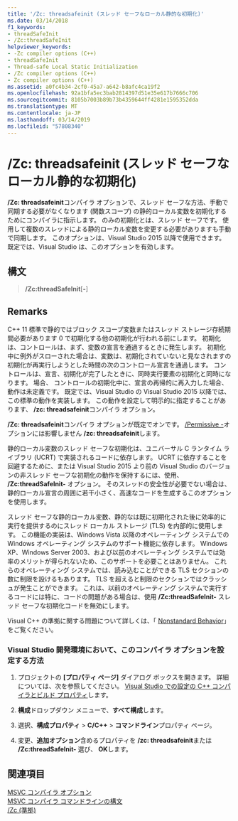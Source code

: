 ```yaml
---
title: '/Zc: threadsafeinit (スレッド セーフなローカル静的な初期化)'
ms.date: 03/14/2018
f1_keywords:
- threadSafeInit
- /Zc:threadSafeInit
helpviewer_keywords:
- -Zc compiler options (C++)
- threadSafeInit
- Thread-safe Local Static Initialization
- /Zc compiler options (C++)
- Zc compiler options (C++)
ms.assetid: a0fc4b34-2cf0-45a7-a642-b8afc4ca19f2
ms.openlocfilehash: 92a1bfa5ec3bab2814397d51e35e617b7666c706
ms.sourcegitcommit: 8105b7003b89b73b4359644ff4281e1595352dda
ms.translationtype: MT
ms.contentlocale: ja-JP
ms.lasthandoff: 03/14/2019
ms.locfileid: "57808340"
---
```

# <a name="zcthreadsafeinit-thread-safe-local-static-initialization"></a>/Zc: threadsafeinit (スレッド セーフなローカル静的な初期化)

**/Zc: threadsafeinit**コンパイラ オプションで、スレッド セーフな方法、手動で同期する必要がなくなります (関数スコープ) の静的ローカル変数を初期化するためにコンパイラに指示します。 のみの初期化とは、スレッド セーフです。 使用して複数のスレッドによる静的ローカル変数を変更する必要がありますも手動で同期します。 このオプションは、Visual Studio 2015 以降で使用できます。 既定では、Visual Studio は、このオプションを有効します。

## <a name="syntax"></a>構文

> **/Zc:threadSafeInit**[**-**]

## <a name="remarks"></a>Remarks

C++ 11 標準で静的ではブロック スコープ変数またはスレッド ストレージ存続期間必要があります 0 で初期化する他の初期化が行われる前にします。 初期化は、コントロールは、まず、変数の宣言を通過するときに発生します。 初期化中に例外がスローされた場合は、変数は、初期化されていないと見なされますの初期化が再実行しようとした時間の次のコントロール宣言を通過します。 コントロールは、宣言、初期化が完了したときに、同時実行要素の初期化と同時になります。 場合、 コントロールの初期化中に、宣言の再帰的に再入力した場合、動作は未定義です。 既定では、Visual Studio の Visual Studio 2015 以降では、この標準の動作を実装します。 この動作を設定して明示的に指定することがあります、 **/zc: threadsafeinit**コンパイラ オプション。

**/Zc: threadsafeinit**コンパイラ オプションが既定でオンです。 [/Permissive -](permissive-standards-conformance.md)オプションには影響しません **/zc: threadsafeinit**します。

静的ローカル変数のスレッド セーフな初期化は、ユニバーサル C ランタイム ライブラリ (UCRT) で実装されるコードに依存します。 UCRT に依存することを回避するために、または Visual Studio 2015 より前の Visual Studio のバージョンの非スレッド セーフな初期化の動作を保持するには、使用、 **/Zc:threadSafeInit-** オプション。 そのスレッドの安全性が必要でない場合は、静的ローカル宣言の周囲に若干小さく、高速なコードを生成するこのオプションを使用します。

スレッド セーフな静的ローカル変数、静的なは既に初期化された後に効率的に実行を提供するのにスレッド ローカル ストレージ (TLS) を内部的に使用します。 この機能の実装は、Windows Vista 以降のオペレーティング システムでの Windows オペレーティング システムのサポート機能に依存します。 Windows XP、Windows Server 2003、および以前のオペレーティング システムでは効率のメリットが得られないため、このサポートを必要ことはありません。 これらのオペレーティング システムでは、読み込むことができる TLS セクションの数に制限を設けるもあります。 TLS を超えると制限のセクションではクラッシュが発生ことができます。 これは、以前のオペレーティング システムで実行するコードには特に、コードの問題がある場合は、使用 **/Zc:threadSafeInit-** スレッド セーフな初期化コードを無効にします。

Visual C++ の準拠に関する問題について詳しくは、「 [Nonstandard Behavior](../../cpp/nonstandard-behavior.md)」をご覧ください。

### <a name="to-set-this-compiler-option-in-the-visual-studio-development-environment"></a>Visual Studio 開発環境において、このコンパイラ オプションを設定する方法

1. プロジェクトの **[プロパティ ページ]** ダイアログ ボックスを開きます。 詳細については、次を参照してください。 [Visual Studio での設定の C++ コンパイラとビルド プロパティ](../working-with-project-properties.md)します。

1. **構成**ドロップダウン メニューで、**すべて構成**します。

1. 選択、**構成プロパティ** > **C/C++** > **コマンドライン**プロパティ ページ。

1. 変更、**追加オプション**含めるプロパティを **/zc: threadsafeinit**または **/Zc:threadSafeInit-** 選び、 **OK**します。

## <a name="see-also"></a>関連項目

[MSVC コンパイラ オプション](compiler-options.md)<br/>
[MSVC コンパイラ コマンドラインの構文](compiler-command-line-syntax.md)<br/>
[/Zc (準拠)](zc-conformance.md)<br/>
